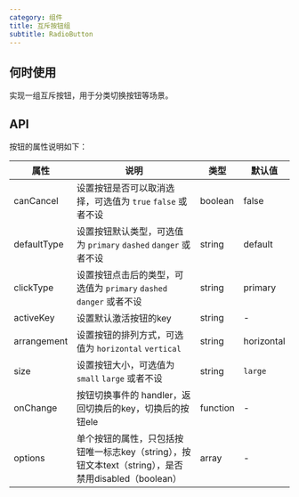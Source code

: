 ```yaml
---
category: 组件
title: 互斥按钮组
subtitle: RadioButton
---
```


## 何时使用

实现一组互斥按钮，用于分类切换按钮等场景。

## API

按钮的属性说明如下：

属性 | 说明 | 类型 | 默认值
-----|-----|-----|------
canCancel | 设置按钮是否可以取消选择，可选值为 `true` `false` 或者不设 | boolean | false
defaultType | 设置按钮默认类型，可选值为 `primary` `dashed` `danger` 或者不设 | string | default
clickType | 设置按钮点击后的类型，可选值为 `primary` `dashed` `danger` 或者不设 | string | primary
activeKey | 设置默认激活按钮的key | string | -
arrangement | 设置按钮的排列方式，可选值为 `horizontal` `vertical` | string | horizontal
size | 设置按钮大小，可选值为 `small` `large` 或者不设 | string | `large`
onChange | 按钮切换事件的 handler，返回切换后的key，切换后的按钮ele | function | -
options | 单个按钮的属性，只包括按钮唯一标志key（string），按钮文本text（string），是否禁用disabled（boolean） | array | -

